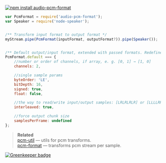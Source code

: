 [![npm install audio-pcm-format](https://nodei.co/npm/audio-pcm-format.png?mini=true)](https://npmjs.org/package/audio-pcm-format/)

```js
var PcmFormat = require('audio-pcm-format');
var Speaker = require('node-speaker');


/** Transform input format to output format */
myStream.pipe(PcmFormat(inputFormat, outputFormat?)).pipe(Speaker());


/** Default output/input format, extended with passed formats. Redefine if needed. */
PcmFormat.default === {
	//number or order of channels, if array, e. g. [0, 1] → [1, 0]
	channels: 2,

	//single sample params
	byteOrder: 'LE',
	bitDepth: 16,
	signed: true,
	float: false,

	//the way to read/write input/output samples: [LRLRLRLR] or [LLLLRRRR]
	interleaved: true,

	//force output chunk size
	samplesPerFrame: undefined
};


```

> **Related**<br/>
> [pcm-util](https://npmjs.org/package/pcm-util) — utils for pcm transforms.<br/>
> [pcm-format](https://npmjs.org/package/pcm-format) — transforms pcm stream per sample.<br/>

[![Greenkeeper badge](https://badges.greenkeeper.io/audiojs/audio-pcm-format.svg)](https://greenkeeper.io/)